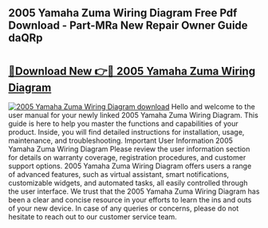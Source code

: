 ## 2005 Yamaha Zuma Wiring Diagram Free Pdf Download - Part-MRa New Repair Owner Guide daQRp

# <h2><a href="http://dfszyqg.blite.top/?on=2005+Yamaha+Zuma+Wiring+Diagram">🔗Download New 👉🔴 2005 Yamaha Zuma Wiring Diagram</a></h2>

[![2005 Yamaha Zuma Wiring Diagram download](https://i.imgur.com/lujVjoI.png)](http://dfszyqg.blite.top/?on=2005+Yamaha+Zuma+Wiring+Diagram)
Hello and welcome to the user manual for your newly linked 2005 Yamaha Zuma Wiring Diagram. This guide is here to help you master the functions and capabilities of your product. Inside, you will find detailed instructions for installation, usage, maintenance, and troubleshooting. Important User Information 2005 Yamaha Zuma Wiring Diagram Please review the user information section for details on warranty coverage, registration procedures, and customer support options. 2005 Yamaha Zuma Wiring Diagram offers users a range of advanced features, such as virtual assistant, smart notifications, customizable widgets, and automated tasks, all easily controlled through the user interface. We trust that the 2005 Yamaha Zuma Wiring Diagram has been a clear and concise resource in your efforts to learn the ins and outs of your new device. In case of any queries or concerns, please do not hesitate to reach out to our customer service team.
